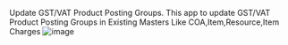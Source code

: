 Update GST/VAT Product Posting Groups.
This app to update GST/VAT Product Posting Groups in Existing Masters Like COA,Item,Resource,Item Charges
![image](https://user-images.githubusercontent.com/101104177/206363530-1c6ca2e8-653c-4df8-b681-8f90403cd30b.png)
